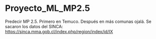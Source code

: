 # Proyecto_ML_MP2.5
Predecir MP 2.5. Primero en Temuco. Después en más comunas ojalá. Se sacaron los datos del SINCA: https://sinca.mma.gob.cl/index.php/region/index/id/IX
